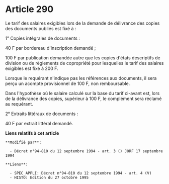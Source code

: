 # Article 290

Le tarif des salaires exigibles lors de la demande de délivrance des copies des documents publiés est fixé à :

1° Copies intégrales de documents :

40 F par bordereau d'inscription demandé ;

100 F par publication demandée autre que les copies d'états descriptifs de division ou de règlements de copropriété pour
lesquelles le tarif des salaires exigibles est fixé à 200 F.

Lorsque le requérant n'indique pas les références aux documents, il sera perçu un acompte provisionnel de 100 F, non
remboursable.

Dans l'hypothèse où le salaire calculé sur la base du tarif ci-avant est, lors de la délivrance des copies, supérieur à 100
F, le complément sera réclamé au requérant.

2° Extraits littéraux de documents :

40 F par extrait littéral demandé.

**Liens relatifs à cet article**

	**Modifié par**:

	  - Décret n°94-810 du 12 septembre 1994 - art. 3 () JORF 17 septembre 1994

	**Liens**:

	  - SPEC_APPLI: Décret n°94-810 du 12 septembre 1994 - art. 4 (V)
	  - HISTO: Edition du 27 octobre 1995

